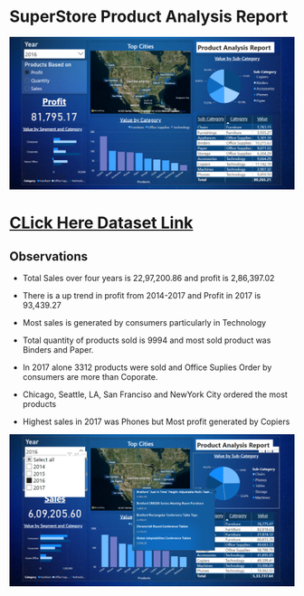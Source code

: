 # SuperStore Product Analysis Report
![](media/1.png)


#

# [CLick Here Dataset Link](https://drive.google.com/drive/folders/1ZcdycGs1EsQCEMe6kPxD8HRUffCD8GWo)

## Observations

- Total Sales over four years is 22,97,200.86 and profit is 2,86,397.02

- There is a up trend in profit from 2014-2017 and Profit in 2017 is 93,439.27

- Most sales is generated by consumers particularly in Technology

- Total quantity of products sold is 9994 and most sold product was Binders and Paper.

- In 2017 alone 3312 products were sold and Office Suplies Order by consumers are more than Coporate.

- Chicago, Seattle, LA, San Franciso and NewYork City ordered the most products

- Highest sales in 2017 was Phones but Most profit generated by Copiers

![](media/2.png)
